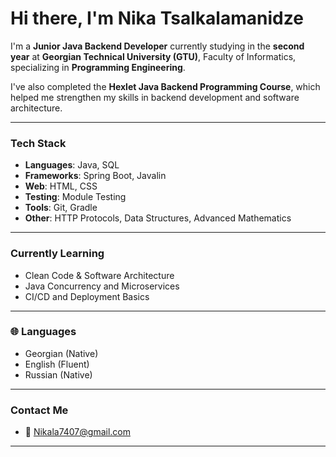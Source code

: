 #  Hi there, I'm **Nika Tsalkalamanidze**

 I'm a **Junior Java Backend Developer** currently studying in the **second year** at **Georgian Technical University (GTU)**, Faculty of Informatics, specializing in **Programming Engineering**.

 I've also completed the **Hexlet Java Backend Programming Course**, which helped me strengthen my skills in backend development and software architecture.

---

###  Tech Stack

- **Languages**: Java, SQL  
- **Frameworks**: Spring Boot, Javalin  
- **Web**: HTML, CSS  
- **Testing**: Module Testing  
- **Tools**: Git, Gradle  
- **Other**: HTTP Protocols, Data Structures, Advanced Mathematics

---

###  Currently Learning

- Clean Code & Software Architecture  
- Java Concurrency and Microservices  
- CI/CD and Deployment Basics

---

### 🌐 Languages

- Georgian (Native)  
- English (Fluent)  
- Russian (Native)

---

###  Contact Me

- 📧 Nikala7407@gmail.com 

---


